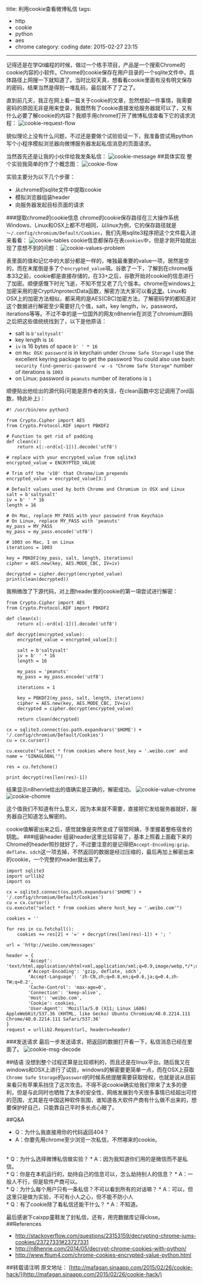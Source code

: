 title: 利用cookie查看微博私信 
tags: 
- http
- cookie
- python
- aes
- chrome
category: coding
date: 2015-02-27 23:15
---

记得还是在学Qt编程的时候，做过一个练手项目，产品是一个搜索Chrome的cookie内容的小软件。Chrome的cookie保存在用户目录的一个sqlite文件中，具体路径上网搜一下就知道了。当时比较天真，想看看cookie里面有没有明文保存的密码，结果当然是得到一堆乱码，最后就不了了之了。
<!-- more --> 
直到前几天，我正在网上看一篇关于cookie的文章，忽然想起一件事情，我需要密码的原因无非是用来登录，我既然有了cookie直接发给服务器就可以了，又有什么必要了解cookie的内容？我顺手用chrome打开了微博私信查看下它的请求流程：
![cookie-request-flow](http://thumbsnap.com/s/mwkbI50J.png)


貌似理论上没有什么问题，不过还是要做个试验验证一下，我准备尝试用python写个小程序模拟浏览器向微博服务器发起私信消息的页面请求。

当然首先还是让我的小伙伴给我发条私信：
![cookie-message](http://thumbsnap.com/i/Gtlt6d5Y.png)
##具体实现
整个实验我简单的作了个概念图：
![cookie-flow](http://thumbsnap.com/i/2nneEq3T.png)

实验主要分为以下几个步骤：
 * 从chrome的sqlite文件中提取cookie
 * 模拟浏览器组装header
 * 向服务器发起目标页面的请求

###提取chrome的cookie信息
chrome的cookie保存路径在三大操作系统Windows、Linux和OSX上都不尽相同，以linux为例，它的保存路径就是`～/.config/chromium/Default/Cookies`，我们先用sqlite3程序把这个文件载入进来看看：
![cookie-tables](http://thumbsnap.com/i/uN4qraCk.png)
cookie信息都保存在表`cookies`中，但是才刚开始就出现了意想不到的问题：
![cookie-values-problem](http://thumbsnap.com/i/KjNIWNZF.png)

表里面的值和记忆中的大部分都是一样的，唯独最重要的value一项，居然是空的，而在末尾倒是多了个`encrypted_value`項。谷歌了一下，了解到在chrome版本33之前，cookie都是直接存储的，在33+之后，谷歌开始对cookie的信息进行了加密。顺便感慨下时光飞逝，不知不觉又老了几个版本。chrome在windows上加密采用的是CryptUnprotectData函数，解密方法大家可以看[这里](http://www.ftium4.com/chrome-cookies-encrypted-value-python.html)。Linux和OSX上的加密方法相似，都采用的是AES(CBC)加密方法，了解密码学的都知道对这个数据进行解密至少需要好几个值，salt，key length，iv，password，iterations等等。不过不幸的是一位国外的网友n8henrie在浏览了chromium源码之后把这些值统统找到了，以下是他原话：
 
* salt is `b'saltysalt'`
* key length is `16`
* `iv` is 16 bytes of space `b' ' * 16`
* on `Mac OSX`:
    `password` is in keychain under `Chrome Safe Storage`
    I use the excellent keyring package to get the password
    You could also use bash: `security find-generic-password -w -s "Chrome Safe Storage"`
    number of iterations is `1003`
* on Linux:
    password is `peanuts`
    number of iterations is `1`

顺便贴出他给出的源代码(可能是原作者的失误，在clean函数中忘记调用了ord函数，特此补上)：

```
#! /usr/bin/env python3

from Crypto.Cipher import AES
from Crypto.Protocol.KDF import PBKDF2

# Function to get rid of padding
def clean(x): 
    return x[:-ord(x[-1])].decode('utf8')

# replace with your encrypted_value from sqlite3
encrypted_value = ENCRYPTED_VALUE 

# Trim off the 'v10' that Chrome/ium prepends
encrypted_value = encrypted_value[3:]

# Default values used by both Chrome and Chromium in OSX and Linux
salt = b'saltysalt'
iv = b' ' * 16
length = 16

# On Mac, replace MY_PASS with your password from Keychain
# On Linux, replace MY_PASS with 'peanuts'
my_pass = MY_PASS
my_pass = my_pass.encode('utf8')

# 1003 on Mac, 1 on Linux
iterations = 1003

key = PBKDF2(my_pass, salt, length, iterations)
cipher = AES.new(key, AES.MODE_CBC, IV=iv)

decrypted = cipher.decrypt(encrypted_value)
print(clean(decrypted))
```
我稍微改了下源代码，对上图header里的cookie的第一項尝试进行解密：
```
from Crypto.Cipher import AES
from Crypto.Protocol.KDF import PBKDF2

def clean(x): 
    return x[:-ord(x[-1])].decode('utf8')

def decrypt(encrypted_value):
    encrypted_value = encrypted_value[3:]

    salt = b'saltysalt'
    iv = b' ' * 16
    length = 16

    my_pass = 'peanuts'
    my_pass = my_pass.encode('utf8')

    iterations = 1

    key = PBKDF2(my_pass, salt, length, iterations)
    cipher = AES.new(key, AES.MODE_CBC, IV=iv)
    decrypted = cipher.decrypt(encrypted_value)
    
    return clean(decrypted)

cx = sqlite3.connect(os.path.expandvars('$HOME') + '/.config/chromium/Default/Cookies')
cu = cx.cursor()

cu.execute("select * from cookies where host_key = '.weibo.com' and name = 'SINAGLOBAL'")
    
res = cu.fetchone()
    
print decrypt(res[len(res)-1])
```

结果显示n8henrie给出的值确实是正确的，解密成功。
![cookie-value-chrome](http://thumbsnap.com/i/CjKIZd6R.png)
![cookie-chomre](http://thumbsnap.com/i/ZwerOWIt.png)

这个值我们不知道有什么意义，因为本来就不需要，直接把它发给服务器就好，服务器自己知道怎么解密的。

cookie值解密出来之后，感觉就像是突然变成了宿管阿姨，手里握着整栋宿舍的钥匙。
###组装header
组装header这里比较容易了，基本上照着上面截下来的Chrome的header照抄就好了，不过要注意的是记得把`Accept-Encoding:gzip，deflate，sdch`这一项去掉，不然返回的数据是经过压缩的，最后再加上解密出来的cookie，一个完整的header就出来了。

```
import sqlite3
import urllib2
import os

cx = sqlite3.connect(os.path.expandvars('$HOME') + '/.config/chromium/Default/Cookies')
cu = cx.cursor()
cu.execute("select * from cookies where host_key = '.weibo.com'")

cookies = ''

for res in cu.fetchall(): 
    cookies += res[2] + '=' + decrypt(res[len(res)-1]) + '; '

url = 'http://weibo.com/messages'

header = {
        'Accept': 'text/html,application/xhtml+xml,application/xml;q=0.9,image/webp,*/*;q=0.8',
        #'Accept-Encoding': 'gzip, deflate, sdch',
        'Accept-Language': 'zh-CN,zh;q=0.8,en;q=0.6,ja;q=0.4,zh-TW;q=0.2',
        'Cache-Control': 'max-age=0',
        'Connection': 'keep-alive',
        'Host': 'weibo.com',
        'Cookie': cookies,
        'User-Agent': 'Mozilla/5.0 (X11; Linux i686) AppleWebKit/537.36 (KHTML, like Gecko) Ubuntu Chromium/40.0.2214.111 Chrome/40.0.2214.111 Safari/537.36'
}
request = urllib2.Request(url, headers=header)
```
###发送请求
最后一步发送请求，把返回的数据打开看一下，私信消息已经在里面了。
![cookie-msg-decode](http://thumbsnap.com/i/RhdHDij2.png)

##结语
没想到整个过程还算是比较顺利的，而且还是在linux平台。随后我又在windows和OSX上进行了试验，windows的解密要更简单一点，而在OSX上获取`Chrome Safe Storage`的`password`的时候系统提醒需要获取授权，也就是说从目前来看只有苹果系挡住了这次攻击。不得不说cookie确实给我们带来了太多的便利，但是与此同时也牺牲了太多的安全性，网络发展到今天很多事情已经超出可控的范围，尤其是在中国这种软件氛围，谁知道各大软件产商有什么做不出来的，想要保护好自己，只能靠自己平时多长点心眼了。

##Q&A
* Q：为什么我直接用你的代码返回404？
* A：你要先用chrome至少浏览一次私信，不然哪来的cookie。
<br />
* Q：为什么选择微博私信做实验？
* A：因为我知道你们用的是微信而不是私信。
<br />
* Q：你是在本机运行的，劫持自己的信息可以，怎么劫持别人的信息？
* A：一般人不行，但是软件产商可以。
<br />
* Q：为什么每个用户只有一条私信？不可以看到所有的对话嘛？
* A：可以，但这里只是做为实验，不可有小人之心，但不能不防小人
<br />
* Q：有了cookie除了看私信还能干什么？
* A：不知道。

最后感谢下caixpp童鞋发了封私信，还有，用完数据库记得close。
##References
* http://stackoverflow.com/questions/23153159/decrypting-chrome-iums-cookies/23727331#23727331
* http://n8henrie.com/2014/05/decrypt-chrome-cookies-with-python/
* http://www.ftium4.com/chrome-cookies-encrypted-value-python.html

##转载请注明
原文地址： [http://mafagan.sinaapp.com/2015/02/26/cookie-hack/](http://mafagan.sinaapp.com/2015/02/26/cookie-hack/)
